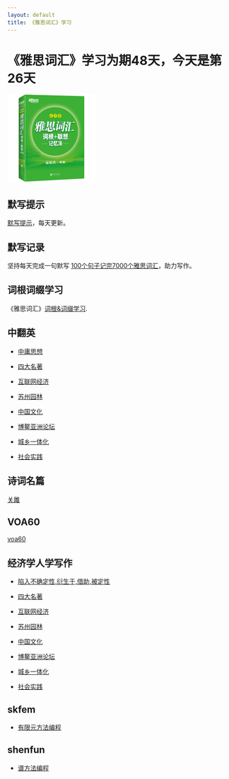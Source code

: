 ```yaml
---
layout: default
title: 《雅思词汇》学习
---
```



# 《雅思词汇》学习为期48天，今天是第26天

<img src="images/ielts_vocabulary.jpg" alt="the cover of book"/>

## 默写提示

[默写提示](ielts-silent-writing.html)，每天更新。


## 默写记录
    
坚持每天完成一句默写 [100个句子记完7000个雅思词汇](ielts100.html)，助力写作。

## 词根词缀学习

《雅思词汇》[词根&词缀学习](ielts-root.html).

## 中翻英

* [中庸思想](zh2en/zh2en01.html)

* [四大名著](zh2en/zh2en02.html)

* [互联网经济](zh2en/zh2en03.html)

* [苏州园林](zh2en/zh2en04.html)

* [中国文化](zh2en/zh2en05.html)

* [博鳌亚洲论坛](zh2en/zh2en06.html)

* [城乡一体化](zh2en/zh2en07.html)

* [社会实践](zh2en/zh2en08.html)


## 诗词名篇

[关雎](poem-001.html)

## VOA60

[voa60](learningenglish-voanews.html)

## 经济学人学写作

* [陷入不确定性,衍生于,借助,被定性](TheEconomist/TE01.html)

* [四大名著](TheEconomist/TE02.html)

* [互联网经济](TheEconomist/TE03.html)

* [苏州园林](TheEconomist/TE04.html)

* [中国文化](TheEconomist/TE05.html)

* [博鳌亚洲论坛](TheEconomist/TE06.html)

* [城乡一体化](TheEconomist/TE07.html)

* [社会实践](TheEconomist/TE08.html)

## skfem

* [有限元方法编程](skfem/skfem01.html)

## shenfun

* [谱方法编程](shenfun/shenfun01.html)


